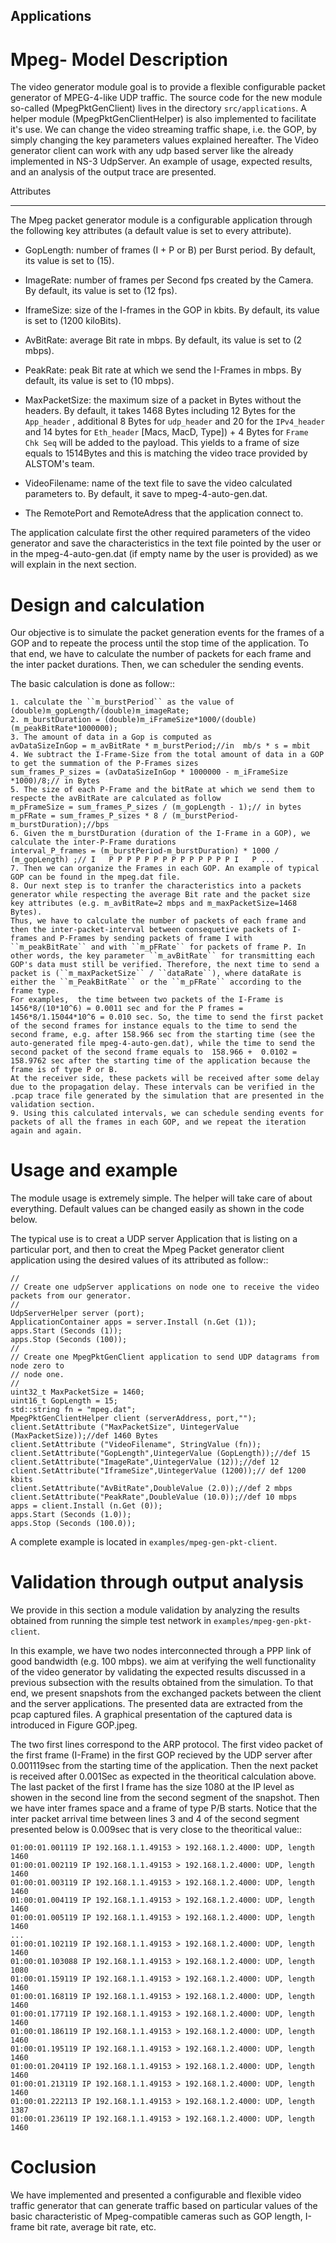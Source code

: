 Applications
------------

Mpeg- Model Description
=======================

The video generator module goal is to provide a flexible configurable packet generator of MPEG-4-like UDP traffic. The source code for the new module so-called (MpegPktGenClient) lives in the directory ``src/applications``. A helper module (MpegPktGenClientHelper) is also implemented to facilitate it's use. We can change the video streaming traffic shape, i.e. the GOP, by simply changing the key parameters values explained hereafter. The Video generator client can work with any udp based server like the already implemented in NS-3 UdpServer. An example of usage, expected results, and an analysis of the output trace are presented. 

Attributes
**********

The Mpeg packet generator module is a configurable application through the following key attributes (a default value is set to every attribute).

* GopLength: number of frames (I + P or B) per Burst period. By default, its value is set to (15).

* ImageRate: number of frames per Second fps created by the Camera. By default, its value is set to (12 fps).

* IframeSize: size of the I-frames in the GOP in kbits. By default, its value is set to (1200 kiloBits).

* AvBitRate: average Bit rate in mbps. By default, its value is set to (2 mbps).

* PeakRate: peak Bit rate at which we send the I-Frames in mbps. By default, its value is set to (10 mbps).

* MaxPacketSize: the maximum size of a packet in Bytes without the headers. By default, it takes 1468 Bytes including 12 Bytes for the ``App_header`` , additional 8 Bytes for ``udp_header`` and  20 for the ``IPv4_header`` and 14 bytes for ``Eth_header`` [Macs, MacD, Type]) + 4 Bytes for ``Frame Chk Seq`` will be added to the payload. This yields to a frame of size equals to 1514Bytes and this is matching the video trace provided by ALSTOM's team.

* VideoFilename: name of the text file to save the video calculated parameters to. By default, it save to mpeg-4-auto-gen.dat.

* The RemotePort and RemoteAdress that the application connect to.

The application calculate first the other required parameters of the video generator and save the characteristics in the text file pointed by the user or in the mpeg-4-auto-gen.dat (if empty name by the user is provided) as we will explain in the next section.

Design and calculation
======================
Our objective is to simulate the packet generation events for the frames of a GOP and to repeate the process until the stop time of the application. To that end, we have to calculate the number of packets for each frame and the inter packet durations. Then, we can scheduler the sending events.

The basic calculation is done as follow::

    1. calculate the ``m_burstPeriod`` as the value of (double)m_gopLength/(double)m_imageRate;
    2. m_burstDuration = (double)m_iFrameSize*1000/(double)(m_peakBitRate*1000000);
    3. The amount of data in a Gop is computed as 
    avDataSizeInGop = m_avBitRate * m_burstPeriod;//in  mb/s * s = mbit
    4. We subtract the I-Frame-Size from the total amount of data in a GOP to get the summation of the P-Frames sizes
    sum_frames_P_sizes = (avDataSizeInGop * 1000000 - m_iFrameSize *1000)/8;// in Bytes
    5. The size of each P-Frame and the bitRate at which we send them to respecte the avBitRate are calculated as follow
    m_pFrameSize = sum_frames_P_sizes / (m_gopLength - 1);// in bytes
    m_pFRate = sum_frames_P_sizes * 8 / (m_burstPeriod-m_burstDuration);//bps
    6. Given the m_burstDuration (duration of the I-Frame in a GOP), we calculate the inter-P-Frame durations
    interval_P_frames = (m_burstPeriod-m_burstDuration) * 1000 / (m_gopLength) ;// I   P P P P P P P P P P P P P P I   P ...
    7. Then we can organize the Frames in each GOP. An example of typical GOP can be found in the mpeg.dat file.
    8. Our next step is to tranfer the characteristics into a packets generator while respecting the average Bit rate and the packet size key attributes (e.g. m_avBitRate=2 mbps and m_maxPacketSize=1468 Bytes).
    Thus, we have to calculate the number of packets of each frame and then the inter-packet-interval between consequetive packets of I-frames and P-Frames by sending packets of frame I with ``m_peakBitRate`` and with ``m_pFRate`` for packets of frame P. In other words, the key parameter ``m_avBitRate`` for transmitting each GOP's data must still be verified. Therefore, the next time to send a packet is (``m_maxPacketSize`` / ``dataRate``), where dataRate is either the ``m_PeakBitRate`` or the ``m_pFRate`` according to the frame type.
    For examples,  the time between two packets of the I-Frame is 1456*8/(10*10^6) = 0.0011 sec and for the P frames =  1456*8/1.15044*10^6 = 0.010 sec. So, the time to send the first packet of the second frames for instance equals to the time to send the second frame, e.g. after 158.966 sec from the starting time (see the auto-generated file mpeg-4-auto-gen.dat), while the time to send the second packet of the second frame equals to  158.966 +  0.0102 = 158.9762 sec after the starting time of the application because the frame is of type P or B.
    At the receiver side, these packets will be received after some delay due to the propagation delay. These intervals can be verified in the .pcap trace file generated by the simulation that are presented in the validation section.
    9. Using this calculated intervals, we can schedule sending events for packets of all the frames in each GOP, and we repeat the iteration again and again.

Usage and example
==================

The module usage is extremely simple. The helper will take care of about everything. Default values can be changed easily as shown in the code below.

The typical use is to creat a UDP server Application that is listing on a particular port, and then to creat the Mpeg Packet generator client application using the desired values of its attributed as follow::

    //
    // Create one udpServer applications on node one to receive the video packets from our generator.
    //
    UdpServerHelper server (port);
    ApplicationContainer apps = server.Install (n.Get (1));
    apps.Start (Seconds (1));
    apps.Stop (Seconds (100));
    //
    // Create one MpegPktGenClient application to send UDP datagrams from node zero to
    // node one.
    //
    uint32_t MaxPacketSize = 1460;
    uint16_t GopLength = 15;
    std::string fn = "mpeg.dat";
    MpegPktGenClientHelper client (serverAddress, port,"");
    client.SetAttribute ("MaxPacketSize", UintegerValue (MaxPacketSize));//def 1460 Bytes
    client.SetAttribute ("VideoFilename", StringValue (fn));
    client.SetAttribute("GopLength",UintegerValue (GopLength));//def 15
    client.SetAttribute("ImageRate",UintegerValue (12));//def 12
    client.SetAttribute("IframeSize",UintegerValue (1200));// def 1200 kbits
    client.SetAttribute("AvBitRate",DoubleValue (2.0));//def 2 mbps
    client.SetAttribute("PeakRate",DoubleValue (10.0));//def 10 mbps
    apps = client.Install (n.Get (0));
    apps.Start (Seconds (1.0));
    apps.Stop (Seconds (100.0));

A complete example is located in `examples/mpeg-gen-pkt-client`.


Validation through output analysis
==================================

We provide in this section a module validation by analyzing the results obtained from running the simple test network in `examples/mpeg-gen-pkt-client`.

In this example, we have two nodes interconnected through a PPP link of good bandwidth (e.g. 100 mbps). we aim at verifying the well functionality of the video generator by validating the expected results discussed in a previous subsection with the results obtained from the simulation. To that end, we present snapshots from the exchanged packets between the client and the server applications. The presented data are extracted from the pcap captured files. A graphical presentation of the captured data is introduced in Figure GOP.jpeg.

The two first lines correspond to the ARP protocol. The first video packet of the first frame (I-Frame) in the
first GOP recieved by the UDP server after 0.001119sec from the starting time of the application. Then the next packet is received after 0.001Sec as expected in the theoritical calculation above. The last packet of the first I frame has the size 1080 at the IP level as showen in the second line from the second segment of the snapshot. Then we have inter frames space and a frame of type P/B starts. Notice that the inter packet arrival time between lines 3 and 4 of the second segment presented below is 0.009sec that is very close to the theoritical value::

    01:00:01.001119 IP 192.168.1.1.49153 > 192.168.1.2.4000: UDP, length 1460
    01:00:01.002119 IP 192.168.1.1.49153 > 192.168.1.2.4000: UDP, length 1460
    01:00:01.003119 IP 192.168.1.1.49153 > 192.168.1.2.4000: UDP, length 1460
    01:00:01.004119 IP 192.168.1.1.49153 > 192.168.1.2.4000: UDP, length 1460
    01:00:01.005119 IP 192.168.1.1.49153 > 192.168.1.2.4000: UDP, length 1460
    ...
    01:00:01.102119 IP 192.168.1.1.49153 > 192.168.1.2.4000: UDP, length 1460
    01:00:01.103088 IP 192.168.1.1.49153 > 192.168.1.2.4000: UDP, length 1080
    01:00:01.159119 IP 192.168.1.1.49153 > 192.168.1.2.4000: UDP, length 1460
    01:00:01.168119 IP 192.168.1.1.49153 > 192.168.1.2.4000: UDP, length 1460
    01:00:01.177119 IP 192.168.1.1.49153 > 192.168.1.2.4000: UDP, length 1460
    01:00:01.186119 IP 192.168.1.1.49153 > 192.168.1.2.4000: UDP, length 1460
    01:00:01.195119 IP 192.168.1.1.49153 > 192.168.1.2.4000: UDP, length 1460
    01:00:01.204119 IP 192.168.1.1.49153 > 192.168.1.2.4000: UDP, length 1460
    01:00:01.213119 IP 192.168.1.1.49153 > 192.168.1.2.4000: UDP, length 1460
    01:00:01.222113 IP 192.168.1.1.49153 > 192.168.1.2.4000: UDP, length 1387
    01:00:01.236119 IP 192.168.1.1.49153 > 192.168.1.2.4000: UDP, length 1460
    
Coclusion
=========
We have implemented and presented a configurable and flexible video traffic generator that can generate traffic based on particular values of the basic characteristic of Mpeg-compatible cameras such as GOP length, I-frame bit rate, average bit rate, etc.


